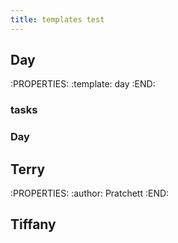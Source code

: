 ```yaml
---
title: templates test
---
```


## Day
:PROPERTIES:
:template: day
:END:
### tasks
### Day
## Terry
:PROPERTIES:
:author: Pratchett
:END:
## Tiffany
